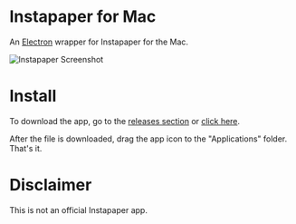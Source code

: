# Instapaper for Mac

An [Electron](http://electron.atom.io) wrapper for Instapaper for the Mac.

![Instapaper Screenshot](https://raw.githubusercontent.com/aloglu/instapaper-mac/master/Screenshot.png)

# Install

To download the app, go to the [releases section](https://github.com/aloglu/instapaper-mac/releases) or [click here](https://github.com/aloglu/instapaper-mac/releases/download/v1.1/Instapaper.for.Mac.v1.1.dmg).

After the file is downloaded, drag the app icon to the "Applications" folder. That's it.

# Disclaimer

This is not an official Instapaper app.
